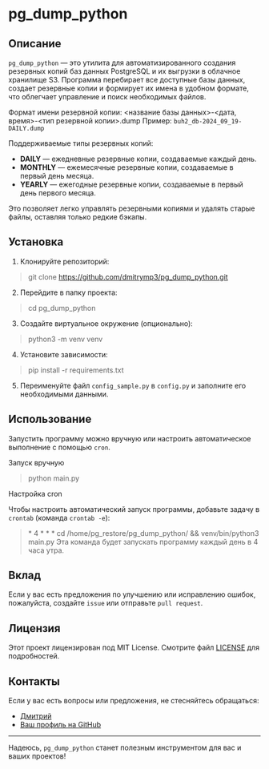 # pg_dump_python

## Описание

`pg_dump_python` — это утилита для автоматизированного создания резервных копий баз данных PostgreSQL и их выгрузки в облачное хранилище S3. Программа перебирает все доступные базы данных, создает резервные копии и формирует их имена в удобном формате, что облегчает управление и поиск необходимых файлов.

Формат имени резервной копии:
<название базы данных>-<дата, время>-<тип резервной копии>.dump
Пример: `buh2_db-2024_09_19-DAILY.dump`

Поддерживаемые типы резервных копий:
- **DAILY** — ежедневные резервные копии, создаваемые каждый день.
- **MONTHLY** — ежемесячные резервные копии, создаваемые в первый день месяца.
- **YEARLY** — ежегодные резервные копии, создаваемые в первый день первого месяца.

Это позволяет легко управлять резервными копиями и удалять старые файлы, оставляя только редкие бэкапы.

## Установка

1. Клонируйте репозиторий:
>git clone https://github.com/dmitrymp3/pg_dump_python.git

2. Перейдите в папку проекта:
>cd pg_dump_python

3. Создайте виртуальное окружение (опционально):
>python3 -m venv venv

4. Установите зависимости:
>pip install -r requirements.txt


5. Переименуйте файл `config_sample.py` в `config.py` и заполните его необходимыми данными.

## Использование

Запустить программу можно вручную или настроить автоматическое выполнение с помощью `cron`.

Запуск вручную
>python main.py

Настройка cron

Чтобы настроить автоматический запуск программы, добавьте задачу в `crontab` (команда `crontab -e`):
>\* 4 * * * cd /home/pg_restore/pg_dump_python/ && venv/bin/python3 main.py
Эта команда будет запускать программу каждый день в 4 часа утра.

## Вклад

Если у вас есть предложения по улучшению или исправлению ошибок, пожалуйста, создайте `issue` или отправьте `pull request`.

## Лицензия

Этот проект лицензирован под MIT License. Смотрите файл [LICENSE](LICENSE) для подробностей.

## Контакты

Если у вас есть вопросы или предложения, не стесняйтесь обращаться:

- [Дмитрий](https://t.me/dmitrymp3)
- [Ваш профиль на GitHub](https://github.com/dmitrymp3)

---

Надеюсь, `pg_dump_python` станет полезным инструментом для вас и ваших проектов!